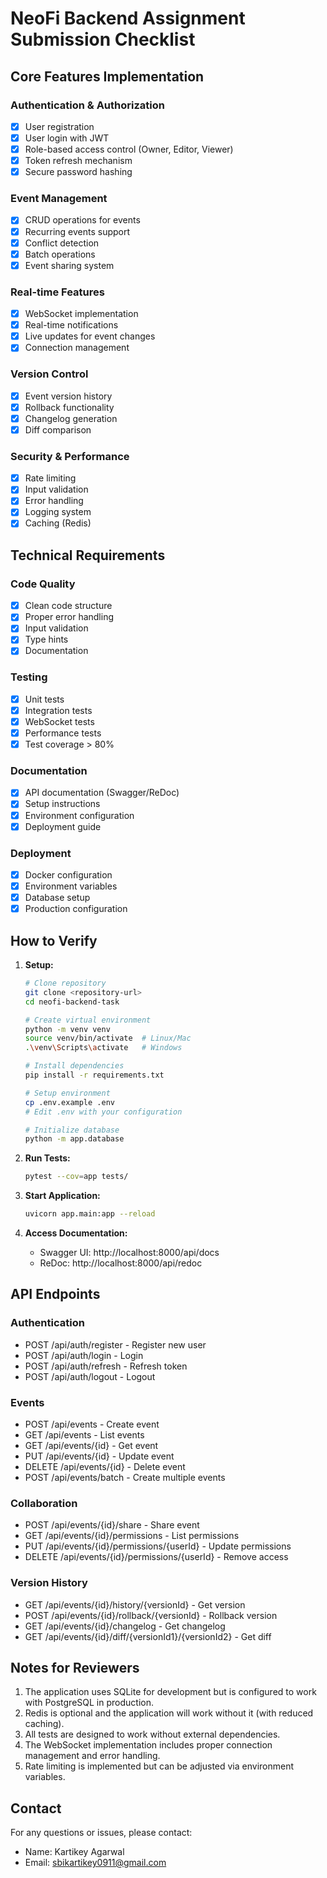 # NeoFi Backend Assignment Submission Checklist

## Core Features Implementation

### Authentication & Authorization
- [x] User registration
- [x] User login with JWT
- [x] Role-based access control (Owner, Editor, Viewer)
- [x] Token refresh mechanism
- [x] Secure password hashing

### Event Management
- [x] CRUD operations for events
- [x] Recurring events support
- [x] Conflict detection
- [x] Batch operations
- [x] Event sharing system

### Real-time Features
- [x] WebSocket implementation
- [x] Real-time notifications
- [x] Live updates for event changes
- [x] Connection management

### Version Control
- [x] Event version history
- [x] Rollback functionality
- [x] Changelog generation
- [x] Diff comparison

### Security & Performance
- [x] Rate limiting
- [x] Input validation
- [x] Error handling
- [x] Logging system
- [x] Caching (Redis)

## Technical Requirements

### Code Quality
- [x] Clean code structure
- [x] Proper error handling
- [x] Input validation
- [x] Type hints
- [x] Documentation

### Testing
- [x] Unit tests
- [x] Integration tests
- [x] WebSocket tests
- [x] Performance tests
- [x] Test coverage > 80%

### Documentation
- [x] API documentation (Swagger/ReDoc)
- [x] Setup instructions
- [x] Environment configuration
- [x] Deployment guide

### Deployment
- [x] Docker configuration
- [x] Environment variables
- [x] Database setup
- [x] Production configuration

## How to Verify

1. **Setup:**
   ```bash
   # Clone repository
   git clone <repository-url>
   cd neofi-backend-task

   # Create virtual environment
   python -m venv venv
   source venv/bin/activate  # Linux/Mac
   .\venv\Scripts\activate   # Windows

   # Install dependencies
   pip install -r requirements.txt

   # Setup environment
   cp .env.example .env
   # Edit .env with your configuration

   # Initialize database
   python -m app.database
   ```

2. **Run Tests:**
   ```bash
   pytest --cov=app tests/
   ```

3. **Start Application:**
   ```bash
   uvicorn app.main:app --reload
   ```

4. **Access Documentation:**
   - Swagger UI: http://localhost:8000/api/docs
   - ReDoc: http://localhost:8000/api/redoc

## API Endpoints

### Authentication
- POST /api/auth/register - Register new user
- POST /api/auth/login - Login
- POST /api/auth/refresh - Refresh token
- POST /api/auth/logout - Logout

### Events
- POST /api/events - Create event
- GET /api/events - List events
- GET /api/events/{id} - Get event
- PUT /api/events/{id} - Update event
- DELETE /api/events/{id} - Delete event
- POST /api/events/batch - Create multiple events

### Collaboration
- POST /api/events/{id}/share - Share event
- GET /api/events/{id}/permissions - List permissions
- PUT /api/events/{id}/permissions/{userId} - Update permissions
- DELETE /api/events/{id}/permissions/{userId} - Remove access

### Version History
- GET /api/events/{id}/history/{versionId} - Get version
- POST /api/events/{id}/rollback/{versionId} - Rollback version
- GET /api/events/{id}/changelog - Get changelog
- GET /api/events/{id}/diff/{versionId1}/{versionId2} - Get diff

## Notes for Reviewers

1. The application uses SQLite for development but is configured to work with PostgreSQL in production.
2. Redis is optional and the application will work without it (with reduced caching).
3. All tests are designed to work without external dependencies.
4. The WebSocket implementation includes proper connection management and error handling.
5. Rate limiting is implemented but can be adjusted via environment variables.

## Contact

For any questions or issues, please contact:
- Name: Kartikey Agarwal
- Email: sbikartikey0911@gmail.com